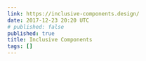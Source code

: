 ```yaml
---
link: https://inclusive-components.design/
date: 2017-12-23 20:20 UTC
# published: false
published: true
title: Inclusive Components
tags: []
---
```



